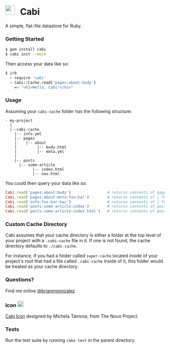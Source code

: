 # <img src="https://rawgithub.com/briangonzalez/cabi-gem/master/data/cabi.svg" width=30 style="margin-right: 10px"> Cabi

A simple, flat-file datastore for Ruby.

### Getting Started

``` bash
$ gem install cabi
$ cabi init --mock
```

Then access your data like so:

```bash
$ irb
  > require 'cabi'
  > Cabi::Cache.read('pages:about:body')
    => "<h1>Hello, Cabi!</h1>"
```

### Usage

Assuming your `cabi-cache` folder has the following structure:

    - my-project
      |
      |--cabi-cache
        |-- info.yml
        |-- pages
        |    |-- about 
        |         |-- body.html
        |         |-- meta.yml
        |         
        |-- posts
          |-- some-article
                |-- index.html
                |-- nav.html
            

You could then query your data like so:

```ruby
Cabi.read('pages:about:body')                # returns contents of page/about/body.html
Cabi.read('pages:about:meta:foo:bar')        # returns contents of ['foo']['bar'] in page/about/meta.yml hash
Cabi.read('info:foo:bar:baz')                # returns contents of ['foo']['bar']['baz'] in info.yml hash
Cabi.read('posts:some-article:index')        # returns contents of posts/some-article/index.html
Cabi.read('posts:some-article:index.html')   # returns contents of posts/some-article/index.html
```

### Custom Cache Directory

Cabi assumes that your cache directory is either a folder at the top level of your project with a `.cabi-cache` file in it. If one is not found, the cache directory defaults to `./cabi-cache`.

For instance, if you had a folder called `super-cache` located inside of your project's root that had a file called `.cabi-cache` inside of it, this folder would be treated as your cache directory.

### Questions?

Find me online [@brianmgonzalez](http://twitter.com/brianmgonzalez)

### Icon <img src="https://rawgithub.com/briangonzalez/cabi-gem/master/data/cabi.svg" width=20 style="margin-right: 10px">

[Cabi Icon](http://thenounproject.com/noun/file-cabinet/#icon-No22117) designed by Michela Tannoia, from The Noun Project.

### Tests
Run the test suite by running `rake test` in the parent directory.